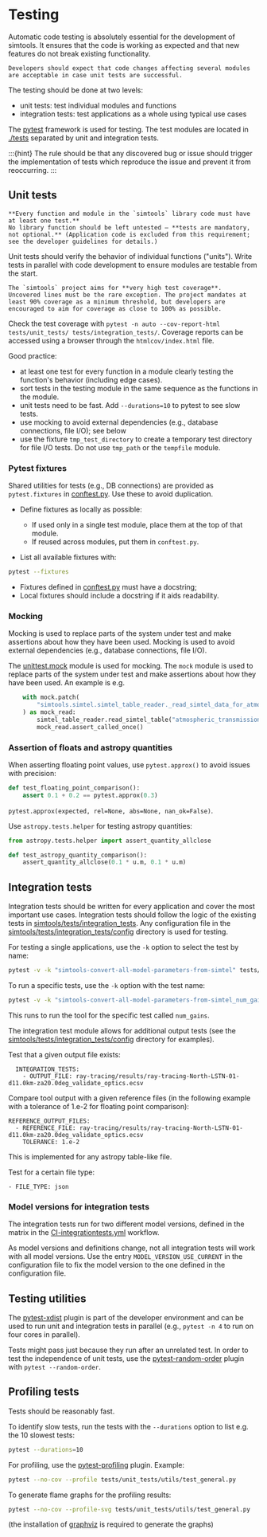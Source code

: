 # Testing

Automatic code testing is absolutely essential for the development of simtools. It ensures that the code is working as expected and that new features do not break existing functionality.

```{note}
Developers should expect that code changes affecting several modules are acceptable in case unit tests are successful.
```

The testing should be done at two levels:

- unit tests: test individual modules and functions
- integration tests: test applications as a whole using typical use cases

The [pytest](https://docs.pytest.org) framework is used for testing.
The test modules are located in
[./tests](https://github.com/gammasim/simtools/tree/main/tests) separated
by unit and integration tests.

:::{hint}
The rule should be that any discovered bug or issue should trigger the implementation of tests which reproduce the issue and prevent it from reoccurring.
:::

## Unit tests

```{important}
**Every function and module in the `simtools` library code must have at least one test.**
No library function should be left untested — **tests are mandatory, not optional.** (Application code is excluded from this requirement; see the developer guidelines for details.)
```

Unit tests should verify the behavior of individual functions ("units").
Write tests in parallel with code development to ensure modules are testable from the start.

```{note}
The `simtools` project aims for **very high test coverage**.
Uncovered lines must be the rare exception. The project mandates at least 90% coverage as a minimum threshold, but developers are encouraged to aim for coverage as close to 100% as possible.
```

Check the test coverage with `pytest -n auto --cov-report-html  tests/unit_tests/ tests/integration_tests/`.
Coverage reports can be accessed using a browser through the `htmlcov/index.html` file.

Good practice:

- at least one test for every function in a module clearly testing the function's behavior (including edge cases).
- sort tests in the testing module in the same sequence as the functions in the module.
- unit tests need to be fast. Add `--durations=10` to pytest to see slow tests.
- use mocking to avoid external dependencies (e.g., database connections, file I/O); see below
- use the fixture `tmp_test_directory` to create a temporary test directory for file I/O tests. Do not use `tmp_path` or the `tempfile` module.

### Pytest fixtures

Shared utilities for tests (e.g., DB connections) are provided as `pytest.fixtures` in
[conftest.py](https://github.com/gammasim/simtools/blob/main/tests/conftest.py). Use these to avoid duplication.

- Define fixtures as locally as possible:
  - If used only in a single test module, place them at the top of that module.
  - If reused across modules, put them in `conftest.py`.

- List all available fixtures with:

```bash
pytest --fixtures
```

- Fixtures defined in [conftest.py](https://github.com/gammasim/simtools/blob/main/tests/conftest.py) must have a docstring;
- Local fixtures should include a docstring if it aids readability.

### Mocking

Mocking is used to replace parts of the system under test and make assertions about how they have been used.
Mocking is used to avoid external dependencies (e.g., database connections, file I/O).

The [unittest.mock](https://docs.python.org/3/library/unittest.mock.html) module is used for mocking.
The `mock` module is used to replace parts of the system under test and make assertions about how they have been used. An example is e.g.

```python
    with mock.patch(
        "simtools.simtel.simtel_table_reader._read_simtel_data_for_atmospheric_transmission"
    ) as mock_read:
        simtel_table_reader.read_simtel_table("atmospheric_transmission", "test_file")
        mock_read.assert_called_once()
```

### Assertion of floats and astropy quantities

When asserting floating point values, use `pytest.approx()` to avoid issues with precision:

```python
def test_floating_point_comparison():
    assert 0.1 + 0.2 == pytest.approx(0.3)
```

`pytest.approx(expected, rel=None, abs=None, nan_ok=False)`.

Use `astropy.tests.helper` for testing astropy quantities:

```python
from astropy.tests.helper import assert_quantity_allclose

def test_astropy_quantity_comparison():
    assert_quantity_allclose(0.1 * u.m, 0.1 * u.m)
```

## Integration tests

Integration tests should be written for every application and cover the most important use cases.
Integration tests should follow the logic of the existing tests in [simtools/tests/integration_tests](https://github.com/gammasim/simtools/tree/main/tests/integration_tests/).
Any configuration file in the [simtools/tests/integration_tests/config](https://github.com/gammasim/simtools/tree/main/tests/integration_tests/config) directory is used for testing.

For testing a single applications, use the `-k` option to select the test by name:

```bash
pytest -v -k "simtools-convert-all-model-parameters-from-simtel" tests/integration_tests/test_applications_from_config.py
```

To run a specific tests, use the `-k` option with the test name:

```bash
pytest -v -k "simtools-convert-all-model-parameters-from-simtel_num_gains" tests/integration_tests/test_applications_from_config.py
```

This runs to run the tool for the specific test called `num_gains`.

The integration test module allows for additional output tests (see the [simtools/tests/integration_tests/config](https://github.com/gammasim/simtools/tree/main/tests/integration_tests/config) directory for examples).

Test that a given output file exists:

```text
  INTEGRATION_TESTS:
    - OUTPUT_FILE: ray-tracing/results/ray-tracing-North-LSTN-01-d11.0km-za20.0deg_validate_optics.ecsv
```

Compare tool output with a given reference files (in the following example with a tolerance of 1.e-2 for floating point comparison):

```text
REFERENCE_OUTPUT_FILES:
  - REFERENCE_FILE: ray-tracing/results/ray-tracing-North-LSTN-01-d11.0km-za20.0deg_validate_optics.ecsv
    TOLERANCE: 1.e-2
```

This is implemented for any astropy table-like file.

Test for a certain file type:

```text
- FILE_TYPE: json
```

### Model versions for integration tests

The integration tests run for two different model versions, defined in the matrix in the [CI-integrationtests.yml](https://github.com/gammasim/simtools/blob/main/.github/workflows/CI-integrationtests.yml) workflow.

As model versions and definitions change, not all integration tests will work with all model versions.
Use the entry `MODEL_VERSION_USE_CURRENT` in the configuration file to fix the model version to the one defined in the configuration file.

## Testing utilities

The [pytest-xdist](https://pytest-xdist.readthedocs.io/en/latest/) plugin is part of the developer environment
and can be used to run unit and integration tests in parallel (e.g., `pytest -n 4` to run on four cores in parallel).

Tests might pass just because they run after an unrelated test. In order to test the independence of unit tests, use the
[pytest-random-order](https://pypi.org/project/pytest-random-order/) plugin with `pytest --random-order`.

## Profiling tests

Tests should be reasonably fast.

To identify slow tests, run the tests with the `--durations` option to list e.g. the 10 slowest tests:

```bash
pytest --durations=10
```

For profiling, use the [pytest-profiling](https://pypi.org/project/pytest-profiling/) plugin.
Example:

```bash
pytest --no-cov --profile tests/unit_tests/utils/test_general.py
```

To generate flame graphs for the profiling results:

```bash
pytest --no-cov --profile-svg tests/unit_tests/utils/test_general.py
```

(the installation of [graphviz](https://graphviz.org/) is required to generate the graphs)
